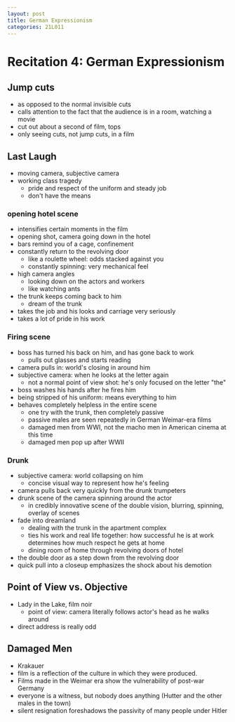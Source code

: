 ```yaml
---
layout: post
title: German Expressionism
categories: 21L011
---
```


# Recitation 4: German Expressionism

## Jump cuts
- as opposed to the normal invisible cuts
- calls attention to the fact that the audience is in a room, watching a movie
- cut out about a second of film, tops
- only seeing cuts, not jump cuts, in a film

## Last Laugh
- moving camera, subjective camera
- working class tragedy
	- pride and respect of the uniform and steady job
	- don't have the means

### opening hotel scene
- intensifies certain moments in the film
- opening shot, camera going down in the hotel
- bars remind you of a cage, confinement
- constantly return to the revolving door
	- like a roulette wheel: odds stacked against you
	- constantly spinning: very mechanical feel
- high camera angles
	- looking down on the actors and workers
	- like watching ants
- the trunk keeps coming back to him
	- dream of the trunk
- takes the job and his looks and carriage very seriously
- takes a lot of pride in his work

### Firing scene
- boss has turned his back on him, and has gone back to work
	- pulls out glasses and starts reading
- camera pulls in: world's closing in around him
- subjective camera: when he looks at the letter again
	- not a normal point of view shot: he's only focused on the letter "the"
- boss washes his hands after he fires him
- being stripped of his uniform: means everything to him
- behaves completely helpless in the entire scene
	- one try with the trunk, then completely passive
	- passive males are seen repeatedly in German Weimar-era films
	- damaged men from WWI, not the macho men in American cinema at this time
	- damaged men pop up after WWII

### Drunk
- subjective camera: world collapsing on him
	- concise visual way to represent how he's feeling
- camera pulls back very quickly from the drunk trumpeters
- drunk scene of the camera spinning around the actor
	- in credibly innovative scene of the double vision, blurring, spinning, overlay of scenes
- fade into dreamland
	- dealing with the trunk in the apartment complex
	- ties his work and real life together: how successful he is at work determines how much respect he gets at home
	- dining room of home through revolving doors of hotel
- the double door as a step down from the revolving door
- quick pull into a closeup emphasizes the shock about his demotion

## Point of View vs. Objective
- Lady in the Lake, film noir
	- point of view: camera literally follows actor's head as he walks around
- direct address is really odd

## Damaged Men
- Krakauer
- film is a reflection of the culture in which they were produced.
- Films made in the Weimar era show the vulnerability of post-war Germany
- everyone is a witness, but nobody does anything (Hutter and the other males in the town)
- silent resignation foreshadows the passivity of many people under Hitler
